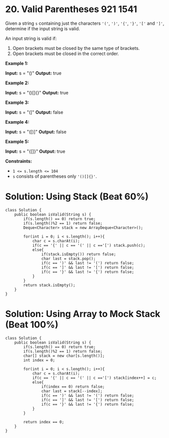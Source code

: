 # 20. Valid Parentheses 921 1541
Given a string  `s`  containing just the characters  `'('`,  `')'`,  `'{'`,  `'}'`,  `'['`  and  `']'`, determine if the input string is valid.

An input string is valid if:

1.  Open brackets must be closed by the same type of brackets.
2.  Open brackets must be closed in the correct order.

**Example 1:**

**Input:** s = "()"
**Output:** true

**Example 2:**

**Input:** s = "()[]{}"
**Output:** true

**Example 3:**

**Input:** s = "(]"
**Output:** false

**Example 4:**

**Input:** s = "([)]"
**Output:** false

**Example 5:**

**Input:** s = "{[]}"
**Output:** true

**Constraints:**

-   `1 <= s.length <= 104`
-   `s`  consists of parentheses only  `'()[]{}'`.

# Solution: Using Stack (Beat 60%)
```
class Solution {
    public boolean isValid(String s) {
        if(s.length() == 0) return true;
        if(s.length()%2 == 1) return false;
        Deque<Character> stack = new ArrayDeque<Character>();
        
        for(int i = 0; i < s.length(); i++){
            char c = s.charAt(i);
            if(c == '{' || c == '(' || c =='[') stack.push(c);
            else{
                if(stack.isEmpty()) return false;
                char last = stack.pop();
                if(c == ')' && last != '(') return false;
                if(c == ']' && last != '[') return false;
                if(c == '}' && last != '{') return false;
            }
        }     
        return stack.isEmpty();
    }
}
```


# Solution: Using Array to Mock Stack (Beat 100%)
```
class Solution {
    public boolean isValid(String s) {
        if(s.length() == 0) return true;
        if(s.length()%2 == 1) return false;
        char[] stack = new char[s.length()];
        int index = 0;
        
        for(int i = 0; i < s.length(); i++){
            char c = s.charAt(i);
            if(c == '{' || c == '(' || c =='[') stack[index++] = c;
            else{
                if(index == 0) return false;
                char last = stack[--index];
                if(c == ')' && last != '(') return false;
                if(c == ']' && last != '[') return false;
                if(c == '}' && last != '{') return false;
            }
        }
        
        return index == 0;
    }
}
```